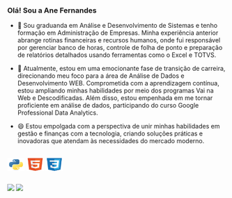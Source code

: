 ###  Olá! Sou a Ane Fernandes 


- 🔭 Sou graduanda em Análise e Desenvolvimento de Sistemas e tenho formação em Administração de Empresas. Minha experiência anterior abrange rotinas financeiras e recursos humanos, onde fui responsável por gerenciar banco de horas, controle de folha de ponto e preparação de relatórios detalhados usando ferramentas como o Excel e TOTVS.
  
- 🌱 Atualmente, estou em uma emocionante fase de transição de carreira, direcionando meu foco para a área de Análise de Dados e Desenvolvimento WEB. Comprometida com a aprendizagem contínua, estou ampliando minhas habilidades por meio dos programas Vai na Web e Descodificadas. Além disso, estou empenhada em me tornar proficiente em análise de dados, participando do curso Google Professional Data Analytics.
  
- 😄 Estou empolgada com a perspectiva de unir minhas habilidades em gestão e finanças com a tecnologia, criando soluções práticas e inovadoras que atendam às necessidades do mercado moderno.

<div style="display: inline_block"><br>
 <img align="center" alt="Ane-Python" height="30" width="40" src="https://raw.githubusercontent.com/devicons/devicon/master/icons/python/python-original.svg">
   <img align="center" alt="Ane-HTML" height="30" width="40" src="https://raw.githubusercontent.com/devicons/devicon/master/icons/html5/html5-original.svg">
  <img align="center" alt="Ane-CSS" height="30" width="40" src="https://raw.githubusercontent.com/devicons/devicon/master/icons/css3/css3-original.svg">
</div>
  
  ##
 
<div> 
  <a href="www.linkedin.com/in/anefernandesadm" target="_blank"><img src="https://img.shields.io/badge/-LinkedIn-%230077B5?style=for-the-badge&logo=linkedin&logoColor=white" target="_blank"></a>
  <a href="https://wa.me/5571988650296" target="_blank"><img src="https://img.shields.io/badge/WhatsApp-25D366?style=for-the-badge&logo=whatsapp&logoColor=white" target="_blank"></a>
</div>

